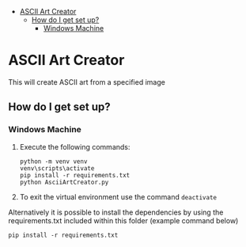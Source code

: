 - [ASCII Art Creator](#ascii-art-creator)
  - [How do I get set up?](#how-do-i-get-set-up)
    - [Windows Machine](#windows-machine)


# ASCII Art Creator

This will create ASCII art from a specified image

## How do I get set up?

### Windows Machine

1. Execute the following commands:

   ```console
   python -m venv venv
   venv\scripts\activate
   pip install -r requirements.txt
   python AsciiArtCreator.py
   ```

2. To exit the virtual environment use the command ```deactivate``` 

Alternatively it is possible to install the dependencies by using the requirements.txt included within this folder (example command below)

```console
pip install -r requirements.txt
```
